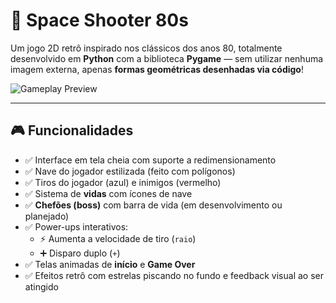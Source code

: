 # 🚀 Space Shooter 80s

Um jogo 2D retrô inspirado nos clássicos dos anos 80, totalmente desenvolvido em **Python** com a biblioteca **Pygame** — sem utilizar nenhuma imagem externa, apenas **formas geométricas desenhadas via código**!

![Gameplay Preview](#) <!-- você pode colocar um gif/imagem aqui depois -->

---

## 🎮 Funcionalidades

- ✅ Interface em tela cheia com suporte a redimensionamento
- ✅ Nave do jogador estilizada (feito com polígonos)
- ✅ Tiros do jogador (azul) e inimigos (vermelho)
- ✅ Sistema de **vidas** com ícones de nave
- ✅ **Chefões (boss)** com barra de vida (em desenvolvimento ou planejado)
- ✅ Power-ups interativos:
  - ⚡ Aumenta a velocidade de tiro (`raio`)
  - ➕ Disparo duplo (`+`)
- ✅ Telas animadas de **início** e **Game Over**
- ✅ Efeitos retrô com estrelas piscando no fundo e feedback visual ao ser atingido
